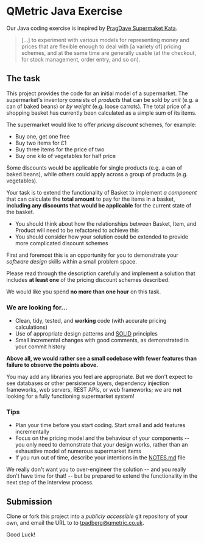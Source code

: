 # QMetric Java Exercise

Our Java coding exercise is inspired by
[PragDave Supermaket Kata](http://codekata.com/kata/kata01-supermarket-pricing/).

> [...] to experiment with various models for representing money and prices that are flexible enough to deal with
> [a variety of] pricing schemes, and at the same time are generally usable (at the checkout, for stock management,
> order entry, and so on).

## The task

This project provides the code for an initial model of a supermarket. The supermarket's inventory consists of _products_
that can be sold _by unit_ (e.g. a can of baked beans) or _by weight_
(e.g. loose carrots). The total price of a shopping basket has currently been calculated as a simple sum of its items.

The supermarket would like to offer _pricing discount_ schemes, for example:

- Buy one, get one free
- Buy two items for £1
- Buy three items for the price of two
- Buy one kilo of vegetables for half price

Some discounts would be applicable for single products (e.g. a can of baked beans), while others could apply across a
group of products (e.g. vegetables).

Your task is to extend the functionality of Basket to implement _a component_ that can calculate the __total amount__
to pay for the items in a basket, __including any discounts that would be applicable__ for the current state of the
basket.

* You should think about how the relationships between Basket, Item, and Product will need to be refactored to achieve
  this
* You should consider how your solution could be extended to provide more complicated discount schemes

First and foremost this is an opportunity for you to demonstrate your _software design_ skills within a small problem
space.

Please read through the description carefully and implement a solution that includes __at least one__ of the pricing
discount schemes described.

We would like you spend __no more than one hour__ on this task.

### We are looking for...

- Clean, tidy, tested, and __working__ code (with accurate pricing calculations)
- Use of appropriate design patterns and [SOLID](https://en.wikipedia.org/wiki/SOLID) principles
- Small incremental changes with good comments, as demonstrated in your commit history

**Above all, we would rather see a small codebase with fewer features than failure to observe the points above.**

You may add any libraries you feel are appropriate. But we don't expect to see databases or other persistence layers,
dependency injection frameworks, web servers, REST APIs, or web frameworks; we are **not** looking for a fully
functioning supermarket system!

### Tips

- Plan your time before you start coding. Start small and add features incrementally
- Focus on the pricing model and the behaviour of your components -- you only need to demonstrate that your design
  works, rather than an exhaustive model of numerous supermarket items
- If you run out of time, describe your intentions in the [NOTES.md](NOTES.md) file

We really don't want you to over-engineer the solution -- and you really don't have time for that! -- but be prepared to
extend the functionality in the next step of the interview process.

## Submission

Clone or fork this project into a _publicly accessible_ git repository of your own, and email the URL to to
[tpadberg@qmetric.co.uk](mailto:tpadberg@qmetric.co.uk).

Good Luck!
